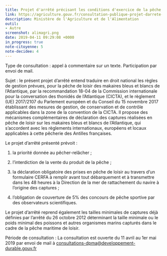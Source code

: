 ```yaml
---
title: Projet d'arrêté précisant les conditions d'exercice de la pêche de loisir du Makaire Bleu et Blanc d'Atlantique
link: https://agriculture.gouv.fr/consultation-publique-projet-darrete-encadrant-la-peche-de-loisir-des-makaires-bleus-et-blancs-de
description: Ministère de l'Agriculture et de l'Alimentation
outil:
- Autre
screenshot: alimagri.png
date: 2019-04-11 09:29:08 +0000
in_progress: true
note-citoyenne: 5
note-decidee: 4
---
```


Type de consultation : appel à commentaire sur un texte.
Participation par envoi de mail.

Sujet : le présent projet d’arrêté entend traduire en droit national les règles de gestion prévues, pour la pêche de loisir des makaires bleus et blancs de l’Atlantique, par la recommandation 18-04 de la Commission internationale pour la conversation des thonidés de l’Atlantique (CICTA), et le règlement (UE) 2017/2107 du Parlement européen et du Conseil du 15 novembre 2017 établissant des mesures de gestion, de conservation et de contrôle applicables dans la zone de la convention de la CICTA.
Il propose des mécanismes complémentaires de déclaration des captures réalisées en pêche de loisir sur les makaires bleus et blancs de l’Atlantique, qui s’accordent avec les règlements internationaux, européens et locaux applicables à cette pêcherie des Antilles françaises.

Le projet d’arrêté présenté prévoit :

1. la priorité donnée au pêcher-relâcher ;

2. l’interdiction de la vente du produit de la pêche ;

3. la déclaration obligatoire des prises en pêche de loisir au travers d’un formulaire CERFA à remplir avant tout débarquement et à transmettre dans les 48 heures à la Direction de la mer de rattachement du navire à l’origine des captures ;

4. l’obligation de couverture de 5% des concours de pêche sportive par des observateurs scientifiques.

Le projet d’arrêté reprend également les tailles minimales de captures déjà définies par l’arrêté du 26 octobre 2012 déterminant la taille minimale ou le poids minimal des poissons et autres organismes marins capturés dans le cadre de la pêche maritime de loisir.

Période de consultation : La consultation est ouverte du 11 avril au 1er mai 2019 par envoi de mail à consultations-dpma@developpement-durable.gouv.fr